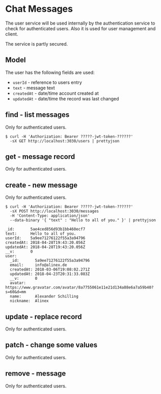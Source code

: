 # Chat Messages

The user service will be used internally by the authentication service to check for authenticated users.
Also it is used for user management and client.

The service is partly secured.

## Model

The user has the following fields are used:
- `userId` - reference to users entry
- `text` - message text
- `createdAt` - date/time account created at
- `updatedAt` - date/time the record was last changed

## find - list messages

Only for authenticated users.

    $ curl -H 'Authorization: Bearer ?????-jwt-token-??????' 
      -sX GET http://localhost:3030/users | prettyjson


## get - message record

Only for authenticated users.

## create - new message

Only for authenticated users.

    $ curl -H 'Authorization: Bearer ?????-jwt-token-??????' 
      -sX POST http://localhost:3030/messages
      -H 'Content-Type: application/json'
      --data-binary '{ "text" : "Hello to all of you." }' | prettyjson

    _id:       5ae4ced856d93b1bb460ecf7
    text:      Hello to all of you.
    userId:    5a9ee71276122f55a3a94796
    createdAt: 2018-04-28T19:43:20.056Z
    updatedAt: 2018-04-28T19:43:20.056Z
    __v:       0
    user: 
      _id:       5a9ee71276122f55a3a94796
      email:     info@alinex.de
      createdAt: 2018-03-06T19:08:02.271Z
      updatedAt: 2018-04-23T20:31:33.083Z
      __v:       0
      avatar:    https://www.gravatar.com/avatar/8a7755061e11e21d134a88e6a7a59b40?s=60&d=mm
      name:      Alexander Schilling
      nickname:  Alinex

## update - replace record

Only for authenticated users.

## patch - change some values

Only for authenticated users.

## remove - message

Only for authenticated users.
